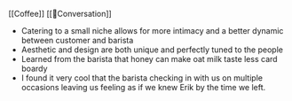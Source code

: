 [[Coffee]] [[🌳Conversation]]
- Catering to a small niche allows for more intimacy and a better dynamic between customer and barista
- Aesthetic and design are both unique and perfectly tuned to the people
- Learned from the barista that honey can make oat milk taste less card boardy
- I found it very cool that the barista checking in with us on multiple occasions leaving us feeling as if we knew Erik by the time we left.